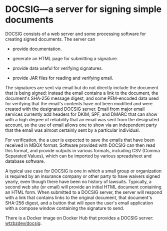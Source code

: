 
# DOCSIG&mdash;a server for signing simple documents

DOCSIG consists of a web server and some processing
software for creating signed documents.  The server
can

- provide documentation.

- generate an HTML page for submitting a signature.

- provide data useful for verifying signatures.

- provide JAR files for reading and verifying email.

The signatures are sent via email but do not directly
include the document that is being signed: instead
the email contains a link to the document, the
document's SHA-256 message digest, and some PEM-encoded
data used for verifying that the email's contents have
not been modified and were created with the designated
DOCSIG server. Email from major email services currently
add headers for DKIM, SPF, and DMARC that can show with
a high degree of reliability that an email was sent from
the designated account, so the use of email allows one
to show via an independent party that the email was almost
certainly sent by a particular individual.

For verification, the a user is expected to save the emails
that have been received in MBOX format.  Software provided
with DOCSIG can then read this format, and provide outputs
in various formats, including CSV (Comma Separated Values),
which can be imported by various spreadsheet and database
software.

A typical use case for DOCSIG is one in which a small group
or organization is required by an insurance company or other
party to have waivers signed yearly, even though there have
been no history of lawsuits. Typically, a second web site
(or email) will provide an initial HTML document containing
an HTML form. When submitted to a DOCSIG server, the server
will respond with a link that contains links to the original
document, that document's SHA-256 digest, and a button that
will open the user's email application with a compose window
containing the signature to send.

There is a Docker image on Docker Hub that provides a DOCSIG server:
[wtzbzdev/docsig](https://hub.docker.com/r/wtzbzdev/docsig).

